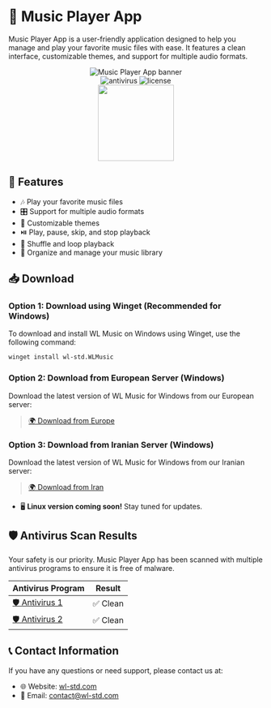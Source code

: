 # 🎵 Music Player App

Music Player App is a user-friendly application designed to help you manage and play your favorite music files with ease. It features a clean interface, customizable themes, and support for multiple audio formats.

<p align="center">
    <img src="https://wl-std.com/assets/image/banner/wl-music.svg" alt="Music Player App banner"><br>
    <img src="https://img.shields.io/badge/Antivirus-PASS-wlstdgreencolor" alt="antivirus" >
    <img src="https://img.shields.io/badge/License-Custom Proprietary License-blue" alt="license" ><br>
     <a href="https://pooriya.wl-std.com/donate"><img class="img-fluid" width=150 src="https://coffeebede.ir/DashboardTemplateV2/app-assets/images/banner/default-yellow.svg" /></a>
</p>

## 🚀 Features

- 🎶 Play your favorite music files
- 🎛️ Support for multiple audio formats
- 🎨 Customizable themes
- ⏯️ Play, pause, skip, and stop playback
- 🔄 Shuffle and loop playback
- 📂 Organize and manage your music library

## 📥 Download

### Option 1: Download using Winget (Recommended for Windows)

To download and install WL Music on Windows using Winget, use the following command:

```sh
winget install wl-std.WLMusic
```

### Option 2: Download from European Server (Windows)

Download the latest version of WL Music for Windows from our European server:

> [🌍 Download from Europe](https://dl1.wl-std.com/WL%20Music%20Installer.exe)

### Option 3: Download from Iranian Server (Windows)

Download the latest version of WL Music for Windows from our Iranian server:

> [🌍 Download from Iran](https://dl2.wl-std.com/WL%20Music%20Installer.exe)

- 🖥️ **Linux version coming soon!** Stay tuned for updates.

## 🛡️ Antivirus Scan Results

Your safety is our priority. Music Player App has been scanned with multiple antivirus programs to ensure it is free of malware.

| Antivirus Program | Result |
|-------------------|--------|
| [🛡️ Antivirus 1](https://www.virustotal.com/gui/url/c45a24b7454b26176e8591b345c85136b29de4f8d7bbfafa2ed2dbab342e83e4?nocache=1) | ✅ Clean  |
| [🛡️ Antivirus 2](https://www.virustotal.com/gui/url/dd14d9cfe7ead464696f28adbee9199444fac5d57663c6d5ee5f2eb7c61f3223?nocache=1) | ✅ Clean  |

## 📞 Contact Information

If you have any questions or need support, please contact us at:
- 🌐 Website: [wl-std.com](https://wl-std.com)
- 📧 Email: [contact@wl-std.com](mailto:contact@wl-std.com)

